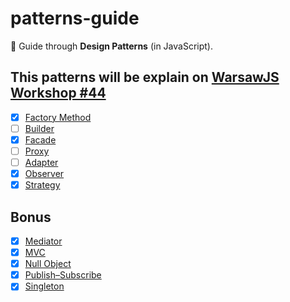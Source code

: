 # patterns-guide

📘 Guide through **Design Patterns** (in JavaScript).

## This patterns will be explain on [WarsawJS Workshop #44](https://app.evenea.pl/event/warsawjs-workshop-44)

* [x] [Factory Method](https://github.com/piecioshka/patterns-guide/tree/master/demo/factory-method)
* [ ] [Builder](https://github.com/piecioshka/patterns-guide/tree/master/demo/builder)
* [x] [Facade](https://github.com/piecioshka/patterns-guide/tree/master/demo/facade)
* [ ] [Proxy](https://github.com/piecioshka/patterns-guide/tree/master/demo/proxy)
* [ ] [Adapter](https://github.com/piecioshka/patterns-guide/tree/master/demo/adapter)
* [x] [Observer](https://github.com/piecioshka/patterns-guide/tree/master/demo/observer)
* [x] [Strategy](https://github.com/piecioshka/patterns-guide/tree/master/demo/strategy)

## Bonus

* [x] [Mediator](https://github.com/piecioshka/patterns-guide/tree/master/demo/mediator)
* [x] [MVC](https://github.com/piecioshka/patterns-guide/tree/master/demo/mvc)
* [x] [Null Object](https://github.com/piecioshka/patterns-guide/tree/master/demo/null-object)
* [x] [Publish–Subscribe](https://github.com/piecioshka/patterns-guide/tree/master/demo/pubsub)
* [x] [Singleton](https://github.com/piecioshka/patterns-guide/tree/master/demo/singleton)
